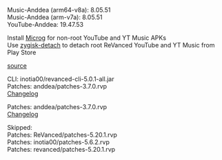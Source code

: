 Music-Anddea (arm64-v8a): 8.05.51  
Music-Anddea (arm-v7a): 8.05.51  
YouTube-Anddea: 19.47.53  

Install [Microg](https://github.com/ReVanced/GmsCore/releases) for non-root YouTube and YT Music APKs  
Use [zygisk-detach](https://github.com/j-hc/zygisk-detach) to detach root ReVanced YouTube and YT Music from Play Store  

[source](https://github.com/TheBizarreAbhishek/ReVanced-Extended)
  
CLI: inotia00/revanced-cli-5.0.1-all.jar  
Patches: anddea/patches-3.7.0.rvp  
[Changelog](https://github.com/anddea/revanced-patches/releases/tag/v3.7.0)

Patches: anddea/patches-3.7.0.rvp  
[Changelog](https://github.com/anddea/revanced-patches/releases/tag/v3.7.0)  

Skipped:  
Patches: ReVanced/patches-5.20.1.rvp  
Patches: inotia00/patches-5.6.2.rvp              
Patches: revanced/patches-5.20.1.rvp        
